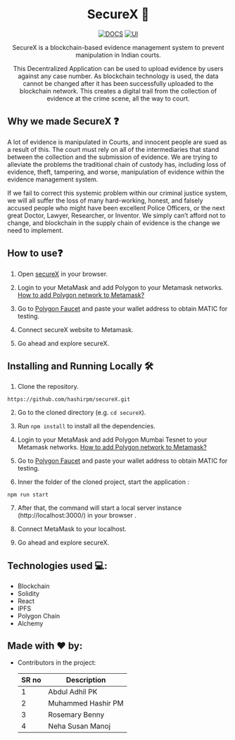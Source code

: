 <!-- markdownlint-configure-file {
  "MD013": {
    "code_blocks": false,
    "tables": false
  },
  "MD033": false,
  "MD041": false
} -->

<div align="center">

# SecureX 🔐

[![DOCS](https://img.shields.io/badge/Documentation-see%20docs-green?style=flat-square&logo=appveyor)](https://github.com/hashirpm/secureX/blob/main/README.md) 
[![UI ](https://img.shields.io/badge/User%20Interface-Link%20to%20UI-orange?style=flat-square&logo=appveyor)](http://hashir.metainc.in/secureX)

SecureX is a blockchain-based evidence management system to prevent manipulation in Indian courts.

This Decentralized Application can be used to upload evidence by users against any case number. As blockchain technology is used, 
the data cannot be changed after it has been successfully uploaded to the blockchain network. This creates a digital trail from the collection of evidence at the crime scene, all the way to court.



</div>

## Why we made SecureX ❓

A lot of evidence is manipulated in Courts, and innocent people are sued as a result of this. 
The court must rely on all of the intermediaries that stand between the collection and the submission of evidence. 
We are trying to alleviate the problems the traditional chain of custody has, 
including loss of evidence, theft, tampering, and worse, manipulation of evidence within the evidence management system. <br>

If we fail to correct this systemic problem within our criminal justice system, we will all suffer the loss of many hard-working, honest, and falsely accused people who might have been excellent Police Officers, or the next great Doctor, Lawyer, Researcher, or Inventor. We simply can’t afford not to change,
and blockchain in the supply chain of evidence is the change we need to implement.

<!-- ## Getting started🏁

![]()



Wanna know more? See the demo video [here][video link]. -->
## How to use❓

1. Open [secureX](http://hashir.metainc.in/secureX) in your browser.

2. Login to your MetaMask and add Polygon to your Metamask networks.
[How to add Polygon network to Metamask?](https://docs.polygon.technology/docs/develop/metamask/config-polygon-on-metamask/)

3. Go to [Polygon Faucet](https://faucet.polygon.technology/) and paste your wallet address to obtain MATIC for testing.

4. Connect secureX website to Metamask.

5. Go ahead and explore secureX.



## Installing and Running Locally 🛠️

1. Clone the repository.
```
https://github.com/hashirpm/secureX.git
```

2. Go to the cloned directory (e.g. `cd secureX`).

3. Run ```npm install``` to install all the dependencies.

4. Login to your MetaMask and add Polygon Mumbai Tesnet to your Metamask networks.
[How to add Polygon network to Metamask?](https://docs.polygon.technology/docs/develop/metamask/config-polygon-on-metamask/)

5. Go to [Polygon Faucet](https://faucet.polygon.technology/) and paste your wallet address to obtain MATIC for testing.

6. Inner the folder of the cloned project, start the application : 
```
npm run start
```
7. After that, the command will start a local server instance (http://localhost:3000/) in your browser .

8. Connect MetaMask to your localhost.

9. Go ahead and explore secureX.


## Technologies used 💻:

 - Blockchain
 - Solidity
 - React
 - IPFS
 - Polygon Chain
 - Alchemy
 
## Made with ❤️ by:

  - Contributors in the project:


    | SR no     | Description                       |
    | -------- | --------------------------------- |
    | 1        | Abdul Adhil PK                    |
    | 2        | Muhammed Hashir PM                |
    | 3        | Rosemary Benny                    |
    | 4        | Neha Susan Manoj                  |


